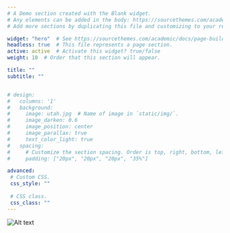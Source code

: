 ```yaml
---
# A Demo section created with the Blank widget.
# Any elements can be added in the body: https://sourcethemes.com/academic/docs/writing-markdown-latex/
# Add more sections by duplicating this file and customizing to your requirements.

widget: "hero"  # See https://sourcethemes.com/academic/docs/page-builder/
headless: true  # This file represents a page section.
active: active  # Activate this widget? true/false
weight: 10  # Order that this section will appear.

title: ""
subtitle: ""


# design:
#   columns: '1'
#   background:
#     image: utah.jpg  # Name of image in `static/img/`.
#     image_darken: 0.6
#     image_position: center
#     image_parallax: true
#     text_color_light: true
#   spacing:
#     # Customize the section spacing. Order is top, right, bottom, left.
#     padding: ["20px", "20px", "20px", "35%"]

advanced:
 # Custom CSS. 
 css_style: ""
 
 # CSS class.
 css_class: ""
---
```


![Alt text](utah.jpg)
